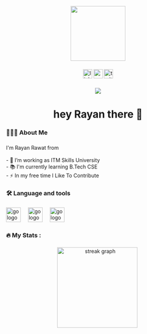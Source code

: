 <div align="center">
  <img height="150" src="https://camo.githubusercontent.com/62da68eb62b1e5f175f7d1f0191dd89a653d7908feb22d37d4a0ab07365d6791/68747470733a2f2f6d656469612e67697068792e636f6d2f6d656469612f4d3967624264396e6244724f5475314d71782f67697068792e676966"  />
</div>

###

<div align="center">
  <img src="https://img.shields.io/static/v1?message=LinkedIn&logo=linkedin&label=&color=0077B5&logoColor=white&labelColor=&style=for-the-badge" height="25" alt="linkedin logo"  />
  <img src="https://img.shields.io/static/v1?message=Youtube&logo=youtube&label=&color=FF0000&logoColor=white&labelColor=&style=for-the-badge" height="25" alt="youtube logo"  />
  <img src="https://img.shields.io/static/v1?message=Twitter&logo=twitter&label=&color=1DA1F2&logoColor=white&labelColor=&style=for-the-badge" height="25" alt="twitter logo"  />
</div>

###

<div align="center">
  <img src="https://visitor-badge.laobi.icu/badge?page_id=maurodesouza.maurodesouza&"  />
</div>

###

<h1 align="center">hey Rayan there 👋</h1>

###

<h3 align="left">👨🏻‍💻  About Me</h3>

###

<p align="left">I'm Rayan Rawat from <br><br>- 🔭 I’m working as ITM Skills University <br>- 📚 I'm currently learning B.Tech CSE <br>- ⚡ In my free time I Like To Contribute </p>

###

<h3 align="left">🛠 Language and tools</h3>

###

<div align="left">
  <img src="https://upload.wikimedia.org/wikipedia/commons/c/c3/Python-logo-notext.svg" height="40" alt="go logo"  />
  <img width="12" />
   <img src="https://upload.wikimedia.org/wikipedia/commons/c/c3/Python-logo-notext.svg" height="40" alt="go logo"  />
  <img width="12" />
   <img src="https://upload.wikimedia.org/wikipedia/commons/c/c3/Python-logo-notext.svg" height="40" alt="go logo"  />
  <img width="12" />

</div>

###

<h3 align="left">🔥   My Stats :</h3>

###

<div align="center">
  <img src="https://streak-stats.demolab.com?user=rayan-17&locale=en&mode=daily&theme=dark&hide_border=false&border_radius=5&order=3" height="220" alt="streak graph"  />
  <img scr=https://upload.wikimedia.org/wikipedia/commons/6/61/HTML5_logo_and_wordmark.svg
</div>

###
